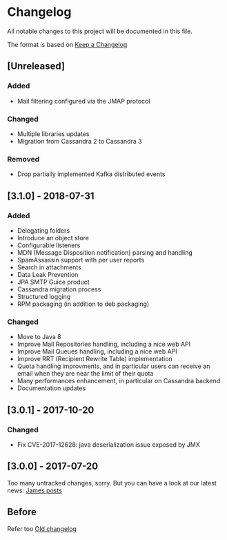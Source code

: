 # Changelog
All notable changes to this project will be documented in this file.

The format is based on [Keep a Changelog](http://keepachangelog.com/en/1.0.0/)

## [Unreleased]
### Added
- Mail filtering configured via the JMAP protocol

### Changed
- Multiple libraries updates
- Migration from Cassandra 2 to Cassandra 3

### Removed
- Drop partially implemented Kafka distributed events

## [3.1.0] - 2018-07-31
### Added
- Delegating folders
- Introduce an object store
- Configurable listeners
- MDN (Message Disposition notification) parsing and handling
- SpamAssassin support with per user reports
- Search in attachments
- Data Leak Prevention
- JPA SMTP Guice product
- Cassandra migration process
- Structured logging
- RPM packaging (in addition to deb packaging)

### Changed
- Move to Java 8
- Improve Mail Repositories handling, including a nice web API
- Improve Mail Queues handling, including a nice web API
- Improve RRT (Recipient Rewrite Table) implementation
- Quota handling improvments, and in particular users can receive an email when they are near the limit of their quota
- Many performances enhancement, in particular on Cassandra backend
- Documentation updates

## [3.0.1] - 2017-10-20
### Changed
- Fix CVE-2017-12628: java deserialization issue exposed by JMX

## [3.0.0] - 2017-07-20
Too many untracked changes, sorry. But you can have a look at our latest news: [James posts](http://james.apache.org/posts.html)

## Before
Refer too [Old changelog](http://james.apache.org/server/2.3.0/changelog.html)
